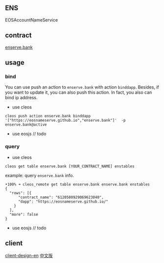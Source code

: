 ## ENS
EOSAccountNameService

## contract
[enserve.bank](https://bloks.io/account/enserve.bank)


## usage

### bind 

You can use push an action to `enserve.bank` with action `binddapp`.
Besides, if you want to update it, you can also push this action.
In fact, you also can bind ip address.

+ use cleos 
```
cleos push action enserve.bank binddapp '["https://eosnameserve.github.io","enserve.bank"]'  -p enserve.bank@active

```

+ use eosjs
// todo




### query

+ use cleos 

```
cleos get table enserve.bank [YOUR_CONTRACT_NAME] enstables
```

example: query `enserve.bank` info.
```
•100% ➜ cleos_remote get table enserve.bank enserve.bank enstables
{
  "rows": [{
      "contract_name": "6120580929069623040",
      "dapp": "https://eosnameserve.github.io/"
    }
  ],
  "more": false
}
```

+ use eosjs
// todo

## client
[client-design-en](https://github.com/flyer88/ENS/blob/HEAD/client-design-en.md)
[中文版](https://github.com/flyer88/ENS/blob/HEAD/client-design-zh.md)

